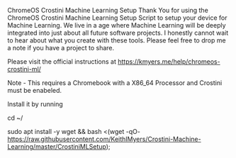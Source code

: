 ChromeOS Crostini Machine Learning Setup
Thank You for using the ChromeOS Crostini Machine Learning Setup Script to setup your device for Machine Learning. We live in a age where Machine Learning will be deeply integrated into just about all future software projects. I honestly cannot wait to hear about what you create with these tools. Please feel free to drop me a note if you have a project to share.

Please visit the official instructions at https://kmyers.me/help/chromeos-crostini-ml/

Note - This requires a Chromebook with a X86_64 Processor and Crostini must be enabeled. 

Install it by running 

cd ~/

sudo apt install -y wget && bash <(wget -qO- https://raw.githubusercontent.com/KeithIMyers/Crostini-Machine-Learning/master/CrostiniMLSetup);
